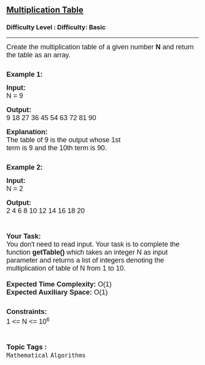 <h2><a href="https://www.geeksforgeeks.org/problems/print-table0303/1?page=2&difficulty=School&sortBy=submissions">Multiplication Table</a></h2><h3>Difficulty Level : Difficulty: Basic</h3><hr><div class="problems_problem_content__Xm_eO"><p style="font-family: Nunito, Bangla825, sans-serif;"><span style="font-size: 18px; font-family: Nunito, Bangla825, sans-serif;">Create the multiplication table of a given number <strong style="font-family: &quot;Source Sans 3&quot;, Bangla825, sans-serif;">N&nbsp;</strong>and return the table as an array.</span></p>

<p style="font-family: Nunito, Bangla825, sans-serif;"><br style="font-family: Nunito, Bangla825, sans-serif;">
<strong style="font-family: &quot;Source Sans 3&quot;, Bangla825, sans-serif;"><span style="font-size: 18px; font-family: Nunito, Bangla825, sans-serif;">Example 1:</span></strong></p>

<pre style="font-family: Nunito, Bangla825, sans-serif;"><strong style="font-family: &quot;Source Sans 3&quot;, Bangla825, sans-serif;"><span style="font-size: 18px; font-family: Nunito, Bangla825, sans-serif;">Input:
</span></strong><span style="font-size: 18px; font-family: Nunito, Bangla825, sans-serif;">N = 9</span>

<strong style="font-family: &quot;Source Sans 3&quot;, Bangla825, sans-serif;"><span style="font-size: 18px; font-family: Nunito, Bangla825, sans-serif;">Output:</span></strong>
<span style="font-size: 18px; font-family: Nunito, Bangla825, sans-serif;">9 18 27 36 45 54 63 72 81 90</span>

<strong style="font-family: &quot;Source Sans 3&quot;, Bangla825, sans-serif;"><span style="font-size: 18px; font-family: Nunito, Bangla825, sans-serif;">Explanation:
</span></strong><span style="font-size: 18px; font-family: Nunito, Bangla825, sans-serif;">The table of 9 is the output whose 1st 
term is 9 and the 10th term is 90.</span></pre>

<p style="font-family: Nunito, Bangla825, sans-serif;"><br style="font-family: Nunito, Bangla825, sans-serif;">
<strong style="font-family: &quot;Source Sans 3&quot;, Bangla825, sans-serif;"><span style="font-size: 18px; font-family: Nunito, Bangla825, sans-serif;">Example 2:</span></strong></p>

<pre style="font-family: Nunito, Bangla825, sans-serif;"><strong style="font-family: &quot;Source Sans 3&quot;, Bangla825, sans-serif;"><span style="font-size: 18px; font-family: Nunito, Bangla825, sans-serif;">Input:
</span></strong><span style="font-size: 18px; font-family: Nunito, Bangla825, sans-serif;">N = 2</span>

<strong style="font-family: &quot;Source Sans 3&quot;, Bangla825, sans-serif;"><span style="font-size: 18px; font-family: Nunito, Bangla825, sans-serif;">Output:</span></strong><strong style="font-family: &quot;Source Sans 3&quot;, Bangla825, sans-serif;"><span style="font-size: 18px; font-family: Nunito, Bangla825, sans-serif;">
</span></strong><span style="font-size: 18px; font-family: Nunito, Bangla825, sans-serif;">2 4 6 8 10 12 14 16 18 20</span>


</pre>

<p style="font-family: Nunito, Bangla825, sans-serif;"><span style="font-size: 18px; font-family: Nunito, Bangla825, sans-serif;"><strong style="font-family: &quot;Source Sans 3&quot;, Bangla825, sans-serif;">Your Task:&nbsp;&nbsp;</strong><br style="font-family: Nunito, Bangla825, sans-serif;">
You don't need to read input. Your task is to complete the function <strong style="font-family: &quot;Source Sans 3&quot;, Bangla825, sans-serif;">getTable()</strong>&nbsp;which takes an integer N as input parameter and returns a list of integers denoting the multiplication of table of N from 1 to 10.&nbsp;<br style="font-family: Nunito, Bangla825, sans-serif;">
<br style="font-family: Nunito, Bangla825, sans-serif;">
<strong style="font-family: &quot;Source Sans 3&quot;, Bangla825, sans-serif;">Expected Time Complexity:</strong>&nbsp;O(1)<br style="font-family: Nunito, Bangla825, sans-serif;">
<strong style="font-family: &quot;Source Sans 3&quot;, Bangla825, sans-serif;">Expected Auxiliary Space:</strong>&nbsp;O(1)</span></p>

<p style="font-family: Nunito, Bangla825, sans-serif;"><br style="font-family: Nunito, Bangla825, sans-serif;">
<span style="font-size: 18px; font-family: Nunito, Bangla825, sans-serif;"><strong style="font-family: &quot;Source Sans 3&quot;, Bangla825, sans-serif;">Constraints:&nbsp;</strong><br style="font-family: Nunito, Bangla825, sans-serif;">
1 &lt;= N &lt;= 10<sup style="font-family: Nunito, Bangla825, sans-serif;">6</sup></span></p>
</div><br><p><span style=font-size:18px><strong>Topic Tags : </strong><br><code>Mathematical</code>&nbsp;<code>Algorithms</code>&nbsp;